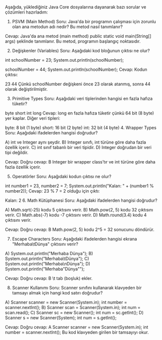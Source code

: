 Aşağıda, yüklediğiniz Java Core dosyalarına dayanarak bazı sorular ve çözümleri hazırladım:

1. PSVM (Main Method)
   Soru:
   Java'da bir programın çalışması için zorunlu olan ana metodun adı nedir? Bu metod nasıl tanımlanır?

Cevap:
Java'da ana metod (main method) public static void main(String[] args) şeklinde tanımlanır. Bu metod, programın başlangıç noktasıdır.

2. Değişkenler (Variables)
   Soru:
   Aşağıdaki kod bloğunun çıktısı ne olur?

int schoolNumber = 23;
System.out.println(schoolNumber);

schoolNumber = 44;
System.out.println(schoolNumber);
Cevap:
Kodun çıktısı:

23
44
Çünkü schoolNumber değişkeni önce 23 olarak atanmış, sonra 44 olarak değiştirilmiştir.

3. Primitive Types
   Soru:
   Aşağıdaki veri tiplerinden hangisi en fazla hafıza tüketir?

byte
short
int
long
Cevap:
long en fazla hafıza tüketir çünkü 64 bit (8 byte) yer kaplar.
Diğer veri tipleri:

byte: 8 bit (1 byte)
short: 16 bit (2 byte)
int: 32 bit (4 byte)
4. Wrapper Types
   Soru:
   Aşağıdaki ifadelerden hangisi doğrudur?

A) int ve Integer aynı şeydir.
B) Integer sınıfı, int türüne göre daha fazla özellik içerir.
C) int sınıf tabanlı bir veri tipidir.
D) Integer doğrudan bir veri tipi değildir.

Cevap:
Doğru cevap: B
Integer bir wrapper class’tır ve int türüne göre daha fazla özellik içerir.

5. Operatörler
   Soru:
   Aşağıdaki kodun çıktısı ne olur?

int number1 = 23, number2 = 7;
System.out.println("Kalan: " + (number1 % number2));
Cevap:
23 % 7 = 2 olduğu için çıktı:

Kalan: 2
6. Math Kütüphanesi
   Soru:
   Aşağıdaki ifadelerden hangisi doğrudur?

A) Math.sqrt(-25) kodu 5 çıktısını verir.
B) Math.pow(2, 5) kodu 32 çıktısını verir.
C) Math.abs(-7) kodu -7 çıktısını verir.
D) Math.round(3.4) kodu 4 çıktısını verir.

Cevap:
Doğru cevap: B
Math.pow(2, 5) kodu 2^5 = 32 sonucunu döndürür.

7. Escape Characters
   Soru:
   Aşağıdaki ifadelerden hangisi ekrana "Merhaba\tDünya" çıktısını verir?

A) System.out.println("Merhaba Dünya");
B) System.out.println("Merhaba\tDünya");
C) System.out.println("Merhaba\nDünya");
D) System.out.println("Merhaba\"Dünya\"");

Cevap:
Doğru cevap: B
\t tab (boşluk) ekler.

8. Scanner Kullanımı
   Soru:
   Scanner sınıfını kullanarak klavyeden bir tamsayı almak için hangi kod satırı doğrudur?

A) Scanner scanner = new Scanner(System.in); int number = scanner.nextInt();
B) Scanner scan = Scanner(System.in); int num = scan.read();
C) Scanner sc = new Scanner(); int num = sc.getInt();
D) Scanner s = new Scanner(System); int num = s.getInt();

Cevap:
Doğru cevap: A
Scanner scanner = new Scanner(System.in); int number = scanner.nextInt();
Bu kod klavyeden girilen bir tamsayıyı okur.
